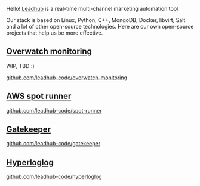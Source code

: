 Hello! [Leadhub](https://leadhub.marketing/) is a real-time multi-channel marketing automation tool. 

Our stack is based on Linux, Python, C++, MongoDB, Docker, libvirt, Salt and a lot of other open-source technologies. Here are our own open-source projects that help us be more effective.

[Overwatch monitoring](https://github.com/leadhub-code/overwatch-monitoring)
----------------------------------------------------------------------------

WIP, TBD :)

[github.com/leadhub-code/overwatch-monitoring](https://github.com/leadhub-code/overwatch-monitoring)


[AWS spot runner](https://github.com/leadhub-code/spot-runner)
--------------------------------------------------------------

[github.com/leadhub-code/spot-runner](https://github.com/leadhub-code/spot-runner)


[Gatekeeper](https://github.com/leadhub-code/gatekeeper)
--------------------------------------------------------

[github.com/leadhub-code/gatekeeper](https://github.com/leadhub-code/gatekeeper)


[Hyperloglog](https://github.com/leadhub-code/hyperloglog)
----------------------------------------------------------

[github.com/leadhub-code/hyperloglog](https://github.com/leadhub-code/hyperloglog)
